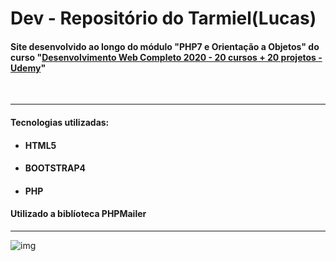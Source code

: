 <h1>Dev - Repositório do Tarmiel(Lucas)</h1>
<h4>Site desenvolvido ao longo do módulo "PHP7 e Orientação a Objetos" do curso "<a href="https://www.udemy.com/course/web-completo/">Desenvolvimento Web Completo 2020 - 20 cursos + 20 projetos - Udemy</a>"</h4>
<br>
<hr>
<h4>Tecnologias utilizadas:</h4>
<ul>
  <li><h4>HTML5</h4></li>
  <li><h4>BOOTSTRAP4</h4></li>
  <li><h4>PHP</h4></li>
</ul>

<h4>Utilizado a biblíoteca PHPMailer</h4>
<hr>

![img](https://github.com/Tarmiel/PJ_web/blob/master/Dinamic/app_SendEmail/mailsend.png)
